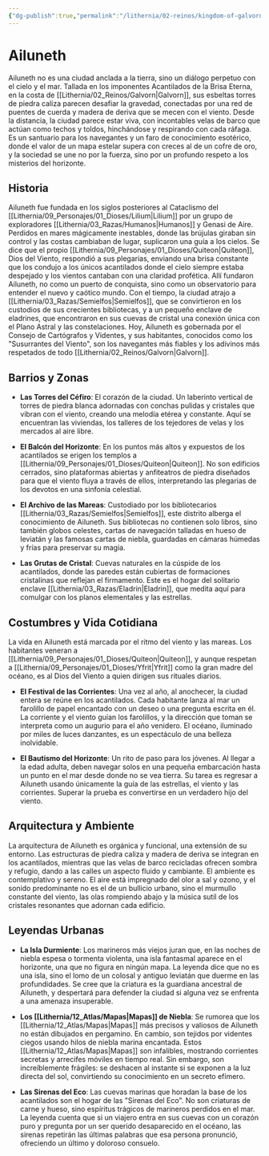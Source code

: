 ```yaml
---
{"dg-publish":true,"permalink":"/lithernia/02-reinos/kingdom-of-galvorn/ailuneth/","title":"Ailuneth","tags":["lithernia","ciudad","Galvorn"]}
---
```


# Ailuneth

Ailuneth no es una ciudad anclada a la tierra, sino un diálogo perpetuo con el cielo y el mar. Tallada en los imponentes Acantilados de la Brisa Eterna, en la costa de [[Lithernia/02_Reinos/Galvorn\|Galvorn]], sus esbeltas torres de piedra caliza parecen desafiar la gravedad, conectadas por una red de puentes de cuerda y madera de deriva que se mecen con el viento. Desde la distancia, la ciudad parece estar viva, con incontables velas de barco que actúan como techos y toldos, hinchándose y respirando con cada ráfaga. Es un santuario para los navegantes y un faro de conocimiento esotérico, donde el valor de un mapa estelar supera con creces al de un cofre de oro, y la sociedad se une no por la fuerza, sino por un profundo respeto a los misterios del horizonte.

## Historia

Ailuneth fue fundada en los siglos posteriores al Cataclismo del [[Lithernia/09_Personajes/01_Dioses/Lilium\|Lilium]] por un grupo de exploradores [[Lithernia/03_Razas/Humanos\|Humanos]] y Genasi de Aire. Perdidos en mares mágicamente inestables, donde las brújulas giraban sin control y las costas cambiaban de lugar, suplicaron una guía a los cielos. Se dice que el propio [[Lithernia/09_Personajes/01_Dioses/Quiteon\|Quiteon]], Dios del Viento, respondió a sus plegarias, enviando una brisa constante que los condujo a los únicos acantilados donde el cielo siempre estaba despejado y los vientos cantaban con una claridad profética. Allí fundaron Ailuneth, no como un puerto de conquista, sino como un observatorio para entender el nuevo y caótico mundo. Con el tiempo, la ciudad atrajo a [[Lithernia/03_Razas/Semielfos\|Semielfos]], que se convirtieron en los custodios de sus crecientes bibliotecas, y a un pequeño enclave de eladrines, que encontraron en sus cuevas de cristal una conexión única con el Plano Astral y las constelaciones. Hoy, Ailuneth es gobernada por el Consejo de Cartógrafos y Videntes, y sus habitantes, conocidos como los "Susurrantes del Viento", son los navegantes más fiables y los adivinos más respetados de todo [[Lithernia/02_Reinos/Galvorn\|Galvorn]].

## Barrios y Zonas

- **Las Torres del Céfiro**: El corazón de la ciudad. Un laberinto vertical de torres de piedra blanca adornadas con conchas pulidas y cristales que vibran con el viento, creando una melodía etérea y constante. Aquí se encuentran las viviendas, los talleres de los tejedores de velas y los mercados al aire libre.

- **El Balcón del Horizonte**: En los puntos más altos y expuestos de los acantilados se erigen los templos a [[Lithernia/09_Personajes/01_Dioses/Quiteon\|Quiteon]]. No son edificios cerrados, sino plataformas abiertas y anfiteatros de piedra diseñados para que el viento fluya a través de ellos, interpretando las plegarias de los devotos en una sinfonía celestial.

- **El Archivo de las Mareas**: Custodiado por los bibliotecarios [[Lithernia/03_Razas/Semielfos\|Semielfos]], este distrito alberga el conocimiento de Ailuneth. Sus bibliotecas no contienen solo libros, sino también globos celestes, cartas de navegación talladas en hueso de leviatán y las famosas cartas de niebla, guardadas en cámaras húmedas y frías para preservar su magia.

- **Las Grutas de Cristal**: Cuevas naturales en la cúspide de los acantilados, donde las paredes están cubiertas de formaciones cristalinas que reflejan el firmamento. Este es el hogar del solitario enclave [[Lithernia/03_Razas/Eladrin\|Eladrin]], que medita aquí para comulgar con los planos elementales y las estrellas.

## Costumbres y Vida Cotidiana

La vida en Ailuneth está marcada por el ritmo del viento y las mareas. Los habitantes veneran a [[Lithernia/09_Personajes/01_Dioses/Quiteon\|Quiteon]], y aunque respetan a [[Lithernia/09_Personajes/01_Dioses/Yfrit\|Yfrit]] como la gran madre del océano, es al Dios del Viento a quien dirigen sus rituales diarios.

- **El Festival de las Corrientes**: Una vez al año, al anochecer, la ciudad entera se reúne en los acantilados. Cada habitante lanza al mar un farolillo de papel encantado con un deseo o una pregunta escrita en él. La corriente y el viento guían los farolillos, y la dirección que toman se interpreta como un augurio para el año venidero. El océano, iluminado por miles de luces danzantes, es un espectáculo de una belleza inolvidable.

- **El Bautismo del Horizonte**: Un rito de paso para los jóvenes. Al llegar a la edad adulta, deben navegar solos en una pequeña embarcación hasta un punto en el mar desde donde no se vea tierra. Su tarea es regresar a Ailuneth usando únicamente la guía de las estrellas, el viento y las corrientes. Superar la prueba es convertirse en un verdadero hijo del viento.

## Arquitectura y Ambiente

La arquitectura de Ailuneth es orgánica y funcional, una extensión de su entorno. Las estructuras de piedra caliza y madera de deriva se integran en los acantilados, mientras que las velas de barco recicladas ofrecen sombra y refugio, dando a las calles un aspecto fluido y cambiante. El ambiente es contemplativo y sereno. El aire está impregnado del olor a sal y ozono, y el sonido predominante no es el de un bullicio urbano, sino el murmullo constante del viento, las olas rompiendo abajo y la música sutil de los cristales resonantes que adornan cada edificio.

## Leyendas Urbanas

- **La Isla Durmiente**: Los marineros más viejos juran que, en las noches de niebla espesa o tormenta violenta, una isla fantasmal aparece en el horizonte, una que no figura en ningún mapa. La leyenda dice que no es una isla, sino el lomo de un colosal y antiguo leviatán que duerme en las profundidades. Se cree que la criatura es la guardiana ancestral de Ailuneth, y despertará para defender la ciudad si alguna vez se enfrenta a una amenaza insuperable.

- **Los [[Lithernia/12_Atlas/Mapas\|Mapas]] de Niebla**: Se rumorea que los [[Lithernia/12_Atlas/Mapas\|Mapas]] más precisos y valiosos de Ailuneth no están dibujados en pergamino. En cambio, son tejidos por videntes ciegos usando hilos de niebla marina encantada. Estos [[Lithernia/12_Atlas/Mapas\|Mapas]] son infalibles, mostrando corrientes secretas y arrecifes móviles en tiempo real. Sin embargo, son increíblemente frágiles: se deshacen al instante si se exponen a la luz directa del sol, convirtiendo su conocimiento en un secreto efímero.

- **Las Sirenas del Eco**: Las cuevas marinas que horadan la base de los acantilados son el hogar de las "Sirenas del Eco". No son criaturas de carne y hueso, sino espíritus trágicos de marineros perdidos en el mar. La leyenda cuenta que si un viajero entra en sus cuevas con un corazón puro y pregunta por un ser querido desaparecido en el océano, las sirenas repetirán las últimas palabras que esa persona pronunció, ofreciendo un último y doloroso consuelo.